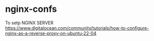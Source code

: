 # nginx-confs

To setp NGINX SERVER
https://www.digitalocean.com/community/tutorials/how-to-configure-nginx-as-a-reverse-proxy-on-ubuntu-22-04
